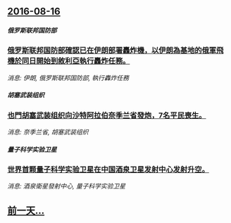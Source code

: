 ## [2016-08-16](/news/2016/08/16/index.md)

##### 俄罗斯联邦国防部
### [俄罗斯联邦国防部確認已在伊朗部署轟炸機，以伊朗為基地的俄軍飛機於同日開始到敘利亞執行轟炸任務。 ](/news/2016/08/16/俄罗斯联邦国防部確認已在伊朗部署轟炸機-以伊朗為基地的俄軍飛機於同日開始到敘利亞執行轟炸任務.md)
_消息: 伊朗, 俄罗斯联邦国防部, 執行轟炸任務_

##### 胡塞武装组织
### [也門胡塞武装组织向沙特阿拉伯奈季兰省發炮，7名平民喪生。 ](/news/2016/08/16/也門胡塞武装组织向沙特阿拉伯奈季兰省發炮-7名平民喪生.md)
_消息: 奈季兰省, 胡塞武装组织_

##### 量子科学实验卫星
### [世界首颗量子科学实验卫星在中国酒泉卫星发射中心发射升空。 ](/news/2016/08/16/世界首颗量子科学实验卫星在中国酒泉卫星发射中心发射升空.md)
_消息: 酒泉衛星發射中心, 量子科学实验卫星_

## [前一天...](/news/2016/08/15/index.md)

